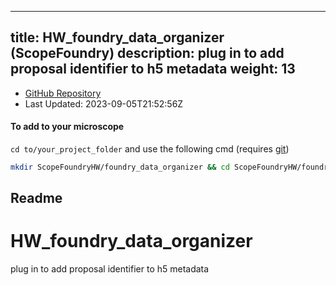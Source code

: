 
---
title: HW_foundry_data_organizer (ScopeFoundry)
description: plug in to add proposal identifier to h5 metadata
weight: 13
---
- [GitHub Repository](https://github.com/ScopeFoundry/HW_foundry_data_organizer)
- Last Updated: 2023-09-05T21:52:56Z

#### To add to your microscope 

`cd to/your_project_folder` and use the following cmd (requires [git](/docs/100_development/20_git/))

```bash
mkdir ScopeFoundryHW/foundry_data_organizer && cd ScopeFoundryHW/foundry_data_organizer && git init --initial-branch=main && git remote add upstream_ScopeFoundry https://github.com/ScopeFoundry/HW_foundry_data_organizer && git pull upstream_ScopeFoundry main && cd ../..
```

## Readme
# HW_foundry_data_organizer
plug in to add proposal identifier to h5 metadata

